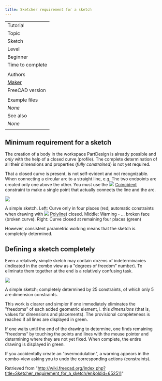 ```yaml
---
title: Sketcher requirement for a sketch
---
```


|                                   |
| --------------------------------- |
| Tutorial                          |
| Topic                             |
| Sketch                            |
| Level                             |
| Beginner                          |
| Time to complete                  |
|                                   |
| Authors                           |
| [Maker](/User:Maker "User:Maker") |
| FreeCAD version                   |
|                                   |
| Example files                     |
| _None_                            |
| See also                          |
| _None_                            |
|                                   |

## Minimum requirement for a sketch

The creation of a body in the workspace PartDesign is already possible and _only_ with the help of a closed curve (profile). The complete determination of all their dimensions and properties (_fully constrained_) is not yet required.

That a closed curve is present, is not self-evident and not recognizable. When connecting a circular arc to a straight line, e.g. The two endpoints are created only one above the other. You must use the ![](/images/Constraint_PointOnPoint.svg) [Coincident](/Sketcher_ConstrainCoincident "Sketcher ConstrainCoincident") constraint to make a single point that actually connects the line and the arc.

![](/images/Skizze2a.png)

A simple sketch.
Left: Curve only in four places (red, automatic constraints when drawing with ![](/images/Sketcher_CreatePolyline.svg) [Polyline](/Sketcher_CreatePolyline "Sketcher CreatePolyline")) closed.
Middle: Warning - ... broken face (broken curve).
Right: Curve closed at remaining four places (green)

However, consistent parametric working means that the sketch is completely determined.

## Defining a sketch completely

Even a relatively simple sketch may contain dozens of indeterminacies (indicated in the combo view as a "degrees of freedom" number). To eliminate them together at the end is a relatively confusing task.

![](/images/Skizze4a.png)

A simple sketch; completely determined by 25 constraints, of which only 5 are dimension constraints.

This work is clearer and simpler if one immediately eliminates the "freedoms" of each added geometric element, i. this _dimensions_ (that is, values for dimensions and placements). The provisional completeness is reached if all lines are displayed in green.

If one waits until the end of the drawing to determine, one finds remaining "freedoms" by touching the points and lines with the mouse pointer and determining where they are not yet fixed. When complete, the entire drawing is displayed in green.

If you accidentally create an "overmodulation", a warning appears in the combo-view asking you to undo the corresponding actions (constraints).

Retrieved from "<http://wiki.freecad.org/index.php?title=Sketcher_requirement_for_a_sketch/en&oldid=652511>"
